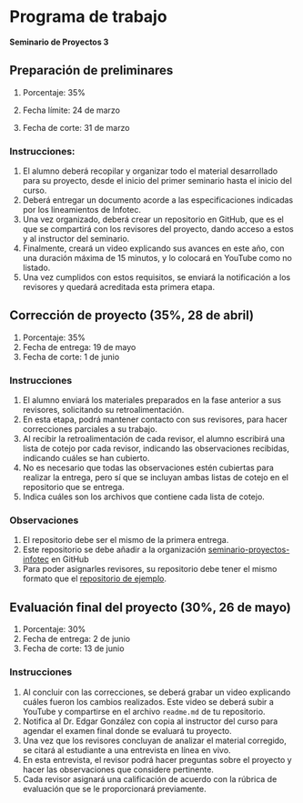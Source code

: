 # Programa de trabajo

**Seminario de Proyectos 3**

## Preparación de preliminares

1.  Porcentaje: 35%

2.  Fecha límite: 24 de marzo

3.  Fecha de corte: 31 de marzo

### Instrucciones:

1.  El alumno deberá recopilar y organizar todo el material desarrollado para su proyecto, desde el inicio del primer seminario hasta el inicio del curso.
2.  Deberá entregar un documento acorde a las especificaciones indicadas por los lineamientos de Infotec.
3.  Una vez organizado, deberá crear un repositorio en GitHub, que es el que se compartirá con los revisores del proyecto, dando acceso a estos y al instructor del seminario.
4.  Finalmente, creará un video explicando sus avances en este año, con una duración máxima de 15 minutos, y lo colocará en YouTube como no listado.
5.  Una vez cumplidos con estos requisitos, se enviará la notificación a los revisores y quedará acreditada esta primera etapa.

## Corrección de proyecto (35%, 28 de abril)

1.  Porcentaje: 35%
2.  Fecha de entrega: 19 de mayo
3.  Fecha de corte: 1 de junio

###  Instrucciones

1.  El alumno enviará los materiales preparados en la fase anterior a sus revisores, solicitando su retroalimentación.
2.  En esta etapa, podrá mantener contacto con sus revisores, para hacer correcciones parciales a su trabajo.
3.  Al recibir la retroalimentación de cada revisor, el alumno escribirá una lista de cotejo por cada revisor, indicando las observaciones recibidas, indicando cuáles se han cubierto.
4.  No es necesario que todas las observaciones estén cubiertas para realizar la entrega, pero sí que se incluyan ambas listas de cotejo en el repositorio que se entrega. 
5.  Indica cuáles son los archivos que contiene cada lista de cotejo. 

### Observaciones

1. El repositorio debe ser el mismo de la primera entrega. 
2. Este repositorio se debe añadir a la organización [seminario-proyectos-infotec](https://github.com/seminario-proyectos-infotec) en GitHub
3. Para poder asignarles revisores, su repositorio debe tener el mismo formato que el [repositorio de ejemplo](https://github.com/seminario-proyectos-infotec/repositorio-proyecto-ejemplo).

## Evaluación final del proyecto (30%, 26 de mayo)

1.  Porcentaje: 30%
2.  Fecha de entrega: 2 de junio
3.  Fecha de corte: 13 de junio

###  Instrucciones

1. Al concluir con las correcciones, se deberá grabar un video explicando cuáles fueron los cambios realizados. Este video se deberá subir a YouTube y compartirse en el archivo `readme.md` de tu repositorio.
2. Notifica al Dr. Edgar González con copia al instructor del curso para agendar el examen final donde se evaluará tu proyecto. 
3. Una vez que los revisores concluyan de analizar el material corregido, se citará al estudiante a una entrevista en línea en vivo.
4. En esta entrevista, el revisor podrá hacer preguntas sobre el proyecto y hacer las observaciones que considere pertinente.
5. Cada revisor asignará una calificación de acuerdo con la rúbrica de evaluación que se le proporcionará previamente.
